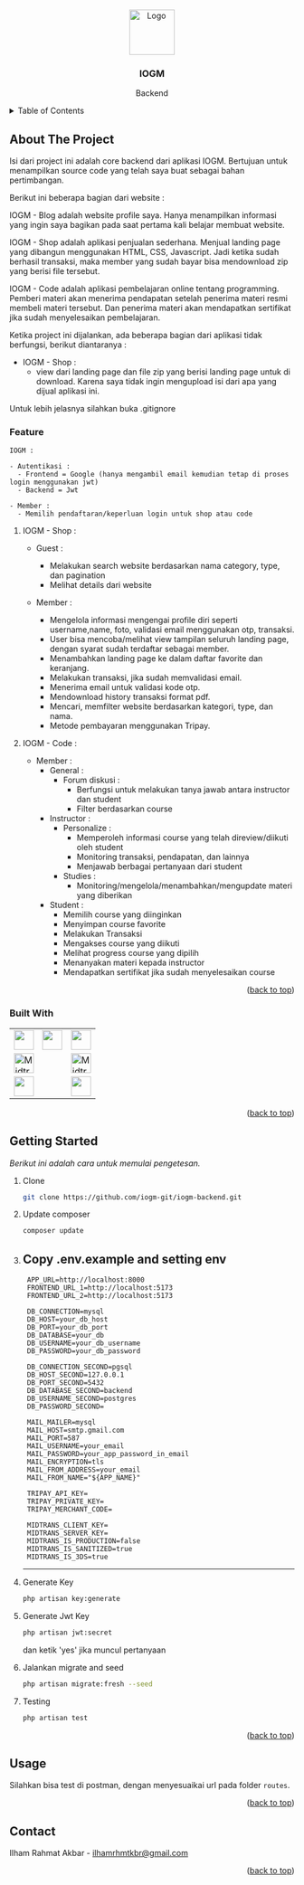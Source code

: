 <a name="readme-top"></a>

<!-- PROJECT LOGO -->
<br />
<div align="center">
    <img src="public/logo.svg" alt="Logo" width="80" height="80">
  </a>

  <h3 align="center">IOGM</h3>

  <p align="center">
    Backend
  </p>
</div>

<!-- TABLE OF CONTENTS -->
<details>
  <summary>Table of Contents</summary>
  <ol>
    <li>
      <a href="#about-the-project">About The Project</a>
      <ul>
        <li><a href="#feature">Feature</a></li>
        <li><a href="#built-with">Built With</a></li>
      </ul>
    </li>
    <li>
      <a href="#getting-started">Getting Started</a>
    </li>
    <li><a href="#usage">Usage</a></li>
    <li><a href="#contact">Contact</a></li>
  </ol>
</details>

<!-- ABOUT THE PROJECT -->

## About The Project

Isi dari project ini adalah core backend dari aplikasi IOGM. Bertujuan untuk menampilkan source code yang telah saya buat sebagai bahan pertimbangan. 
 
Berikut ini beberapa bagian dari website : 

IOGM - Blog adalah website profile saya. Hanya menampilkan informasi yang ingin saya bagikan pada saat pertama kali belajar membuat website.

IOGM - Shop adalah aplikasi penjualan sederhana. Menjual landing page yang dibangun menggunakan HTML, CSS, Javascript. Jadi ketika sudah berhasil transaksi, maka member yang sudah bayar bisa mendownload zip yang berisi file tersebut.

IOGM - Code adalah aplikasi pembelajaran online tentang programming. Pemberi materi akan menerima pendapatan setelah penerima materi resmi membeli materi tersebut. Dan penerima materi akan mendapatkan sertifikat jika sudah menyelesaikan pembelajaran.

Ketika project ini dijalankan, ada beberapa bagian dari aplikasi tidak berfungsi, berikut diantaranya :
  - IOGM - Shop : 
    - view dari landing page dan file zip yang berisi landing page untuk di download. Karena saya tidak ingin mengupload isi dari apa yang dijual aplikasi ini.  

Untuk lebih jelasnya silahkan buka .gitignore

### Feature
    IOGM :
    
    - Autentikasi : 
      - Frontend = Google (hanya mengambil email kemudian tetap di proses login menggunakan jwt)
      - Backend = Jwt
    
    - Member :
      - Memilih pendaftaran/keperluan login untuk shop atau code

1. IOGM - Shop :
    - Guest :
      - Melakukan search website berdasarkan nama category, type, dan pagination
      - Melihat details dari website
      
    - Member :
      - Mengelola informasi mengengai profile diri seperti username,name, foto, validasi email menggunakan otp, transaksi.
      - User bisa mencoba/melihat view tampilan seluruh landing page, dengan syarat sudah terdaftar sebagai member.
      - Menambahkan landing page ke dalam daftar favorite dan keranjang.
      - Melakukan transaksi, jika sudah memvalidasi email.
      - Menerima email untuk validasi kode otp.
      - Mendownload history transaksi format pdf.
      - Mencari, memfilter website berdasarkan kategori, type, dan nama.
      - Metode pembayaran menggunakan Tripay.

2. IOGM - Code :
    - Member :
      - General :
        - Forum diskusi : 
          - Berfungsi untuk melakukan tanya jawab antara instructor dan student
          - Filter berdasarkan course
      - Instructor :
        - Personalize :
          - Memperoleh informasi course yang telah direview/diikuti oleh student
          - Monitoring transaksi, pendapatan, dan lainnya
          - Menjawab berbagai pertanyaan dari student
        - Studies :
          - Monitoring/mengelola/menambahkan/mengupdate materi yang diberikan
      - Student :
        - Memilih course yang diinginkan
        - Menyimpan course favorite
        - Melakukan Transaksi
        - Mengakses course yang diikuti
        - Melihat progress course yang dipilih
        - Menanyakan materi kepada instructor
        - Mendapatkan sertifikat jika sudah menyelesaikan course

<p align="right">(<a href="#readme-top">back to top</a>)</p>

### Built With

<table style="border-collapse: collapse;">
    <tr>
        <td style="border: none;">
            <div style="display: flex; align-items:center; gap: 15px;">
                <img src="https://laravel.com/img/logomark.min.svg" height=35>
                <img src="https://laravel.com/img/logotype.min.svg" height=35>
            </div>
        </td>
        <td style="border: none;">
            <img src="https://cdn-images-1.medium.com/v2/resize:fit:1200/1*XkmnsJ6Joa6EDFVGUw0tfA.png"
                height=35>
        </td>
    </tr>
    <tr>
        <td style="border: none;">
            <img src="https://midtrans.com/assets/img/logo.svg?v=1704870456" alt="Midtrans Logo" height=35>
        </td>
        <td style="border: none;">
            <img src="https://tripay.co.id/new-template/images/logo-dark.png" alt="Midtrans Logo" height=35>
        </td>
    </tr>
    <tr>
        <td style="border: none;">
            <img src="https://www.vectorlogo.zone/logos/postgresql/postgresql-ar21.png" height=35>
        </td>
        <td style="border: none;">
            <img src="https://www.vectorlogo.zone/logos/mysql/mysql-ar21.png" height=35>
        </td>
    </tr>
</table>

<p align="right">(<a href="#readme-top">back to top</a>)</p>

<!-- GETTING STARTED -->

## Getting Started

_Berikut ini adalah cara untuk memulai pengetesan._

1. Clone
   ```sh
   git clone https://github.com/iogm-git/iogm-backend.git
   ```
2. Update composer
   ```sh
   composer update
   ```
3. Copy .env.example and setting env
    ---
        APP_URL=http://localhost:8000
        FRONTEND_URL_1=http://localhost:5173
        FRONTEND_URL_2=http://localhost:5173

        DB_CONNECTION=mysql
        DB_HOST=your_db_host
        DB_PORT=your_db_port
        DB_DATABASE=your_db
        DB_USERNAME=your_db_username
        DB_PASSWORD=your_db_password

        DB_CONNECTION_SECOND=pgsql
        DB_HOST_SECOND=127.0.0.1
        DB_PORT_SECOND=5432
        DB_DATABASE_SECOND=backend
        DB_USERNAME_SECOND=postgres
        DB_PASSWORD_SECOND=

        MAIL_MAILER=mysql
        MAIL_HOST=smtp.gmail.com
        MAIL_PORT=587
        MAIL_USERNAME=your_email
        MAIL_PASSWORD=your_app_password_in_email
        MAIL_ENCRYPTION=tls
        MAIL_FROM_ADDRESS=your_email
        MAIL_FROM_NAME="${APP_NAME}"

        TRIPAY_API_KEY=
        TRIPAY_PRIVATE_KEY=
        TRIPAY_MERCHANT_CODE=

        MIDTRANS_CLIENT_KEY=
        MIDTRANS_SERVER_KEY=
        MIDTRANS_IS_PRODUCTION=false
        MIDTRANS_IS_SANITIZED=true
        MIDTRANS_IS_3DS=true
    ---
4. Generate Key
   ```sh
   php artisan key:generate
   ```
5. Generate Jwt Key
   ```sh
   php artisan jwt:secret
   ```
   dan ketik 'yes' jika muncul pertanyaan

6. Jalankan migrate and seed
   ```sh
   php artisan migrate:fresh --seed
   ```
7. Testing
   ```sh
   php artisan test
   ```
<p align="right">(<a href="#readme-top">back to top</a>)</p>

<!-- USAGE EXAMPLES -->

## Usage

Silahkan bisa test di postman, dengan menyesuaikai url pada folder `routes`.

<p align="right">(<a href="#readme-top">back to top</a>)</p>

<!-- CONTACT -->

## Contact

Ilham Rahmat Akbar - ilhamrhmtkbr@gmail.com

<p align="right">(<a href="#readme-top">back to top</a>)</p>

